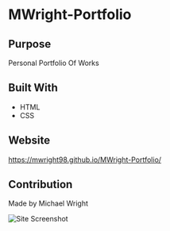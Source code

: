 # MWright-Portfolio


## Purpose
Personal Portfolio Of Works

## Built With
* HTML
* CSS

## Website
https://mwright98.github.io/MWright-Portfolio/

## Contribution
Made by Michael Wright


![Site Screenshot](https://user-images.githubusercontent.com/63832314/158073994-ec0ca734-d045-4531-bfa4-0663ae961bda.png)
